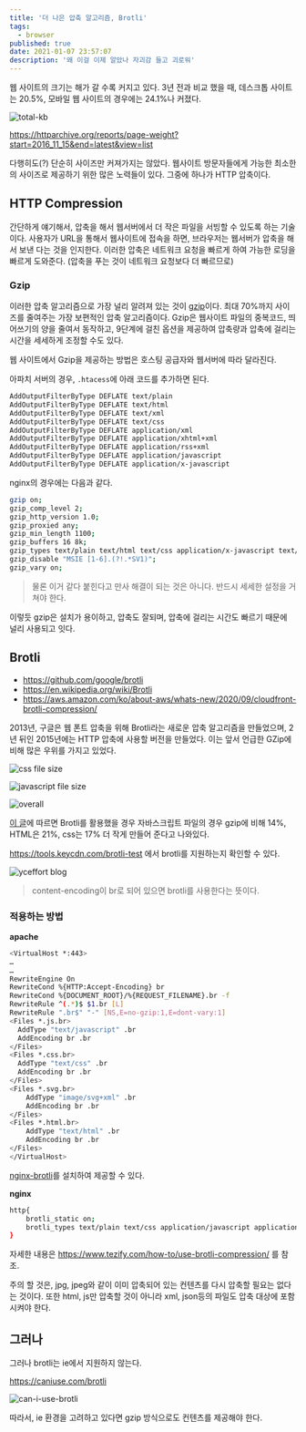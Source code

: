 ```yaml
---
title: '더 나은 압축 알고리즘, Brotli'
tags:
  - browser
published: true
date: 2021-01-07 23:57:07
description: '왜 이걸 이제 알았나 자괴감 들고 괴로워'
---
```


웹 사이트의 크기는 해가 갈 수록 커지고 있다. 3년 전과 비교 했을 때, 데스크톱 사이트는 20.5%, 모바일 웹 사이트의 경우에는 24.1%나 커졌다.

![total-kb](./website-total-kilobytes.png)

https://httparchive.org/reports/page-weight?start=2016_11_15&end=latest&view=list

다행히도(?) 단순히 사이즈만 커져가지는 않았다. 웹사이트 방문자들에게 가능한 최소한의 사이즈로 제공하기 위한 많은 노력들이 있다. 그중에 하나가 HTTP 압축이다.

## HTTP Compression

간단하게 얘기해서, 압축을 해서 웹서버에서 더 작은 파일을 서빙할 수 있도록 하는 기술이다. 사용자가 URL을 통해서 웹사이트에 접속을 하면, 브라우저는 웹서버가 압축을 해서 보낸 다는 것을 인지한다. 이러한 압축은 네트워크 요청을 빠르게 하여 가능한 로딩을 빠르게 도와준다. (압축을 푸는 것이 네트워크 요청보다 더 빠르므로)

### Gzip

이러한 압축 알고리즘으로 가장 널리 알려져 있는 것이 [gzip](https://ko.wikipedia.org/wiki/Gzip)이다. 최대 70%까지 사이즈를 줄여주는 가장 보편적인 압축 알고리즘이다. Gzip은 웹사이트 파일의 중복코드, 띄어쓰기의 양을 줄여서 동작하고, 9단계에 걸친 옵션을 제공하여 압축량과 압축에 걸리는 시간을 세세하게 조정할 수도 있다.

웹 사이트에서 Gzip을 제공하는 방법은 호스팅 공급자와 웹서버에 따라 달라진다.

아파치 서버의 경우, `.htacess`에 아래 코드를 추가하면 된다.

```bash
AddOutputFilterByType DEFLATE text/plain
AddOutputFilterByType DEFLATE text/html
AddOutputFilterByType DEFLATE text/xml
AddOutputFilterByType DEFLATE text/css
AddOutputFilterByType DEFLATE application/xml
AddOutputFilterByType DEFLATE application/xhtml+xml
AddOutputFilterByType DEFLATE application/rss+xml
AddOutputFilterByType DEFLATE application/javascript
AddOutputFilterByType DEFLATE application/x-javascript
```

nginx의 경우에는 다음과 같다.

```bash
gzip on;
gzip_comp_level 2;
gzip_http_version 1.0;
gzip_proxied any;
gzip_min_length 1100;
gzip_buffers 16 8k;
gzip_types text/plain text/html text/css application/x-javascript text/xml application/xml application/xml+rss text/javascript;
gzip_disable "MSIE [1-6].(?!.*SV1)";
gzip_vary on;
```

> 물론 이거 같다 붙힌다고 만사 해결이 되는 것은 아니다. 반드시 세세한 설정을 거쳐야 한다.

이렇듯 gzip은 설치가 용이하고, 압축도 잘되며, 압축에 걸리는 시간도 빠르기 때문에 널리 사용되고 잇다.

## Brotli

- https://github.com/google/brotli
- https://en.wikipedia.org/wiki/Brotli
- https://aws.amazon.com/ko/about-aws/whats-new/2020/09/cloudfront-brotli-compression/

2013년, 구글은 웹 폰트 압축을 위해 Brotli라는 새로운 압축 알고리즘을 만들었으며, 2년 뒤인 2015년에는 HTTP 압축에 사용할 버전을 만들었다. 이는 앞서 언급한 GZip에 비해 많은 우위를 가지고 있었다.

![css file size](https://miro.medium.com/max/2000/1*j-3dAHj0pu5E1GmtD6eMuw.png)

![javascript file size](https://miro.medium.com/max/2000/1*i3xJiqPfF84H1h2Rt7na9w.png)

![overall](https://miro.medium.com/max/1400/1*_GVXtCwykvrPzclpIcpAsw.png)

[이 글](https://certsimple.com/blog/nginx-brotli)에 따르면 Brotli를 활용했을 경우 자바스크립트 파일의 경우 gzip에 비해 14%, HTML은 21%, css는 17% 더 작게 만들어 준다고 나와있다.

https://tools.keycdn.com/brotli-test 에서 brotli를 지원하는지 확인할 수 있다.

![yceffort blog](./yceffort-brotli.png)

> content-encoding이 br로 되어 있으면 brotli를 사용한다는 뜻이다.

### 적용하는 방법

**apache**

```bash
<VirtualHost *:443>
…
…
RewriteEngine On
RewriteCond %{HTTP:Accept-Encoding} br
RewriteCond %{DOCUMENT_ROOT}/%{REQUEST_FILENAME}.br -f
RewriteRule ^(.*)$ $1.br [L]
RewriteRule ".br$" "-" [NS,E=no-gzip:1,E=dont-vary:1]
<Files *.js.br>
  AddType "text/javascript" .br
  AddEncoding br .br
</Files>
<Files *.css.br>
  AddType "text/css" .br
  AddEncoding br .br
</Files>
<Files *.svg.br>
    AddType "image/svg+xml" .br
    AddEncoding br .br
</Files>
<Files *.html.br>
    AddType "text/html" .br
    AddEncoding br .br
</Files>
</VirtualHost>
```

[nginx-brotli](https://github.com/google/ngx_brotli)를 설치하여 제공할 수 있다.

**nginx**

```bash
http{
    brotli_static on;
    brotli_types text/plain text/css application/javascript application/x-javascript text/xml application/xml application/xml+rss text/javascript image/x-icon image/vnd.microsoft.icon image/bmp image/svg+xml;
}
```

자세한 내용은 https://www.tezify.com/how-to/use-brotli-compression/ 를 참조.

주의 할 것은, jpg, jpeg와 같이 이미 압축되어 있는 컨텐츠를 다시 압축할 필요는 없다는 것이다. 또한 html, js만 압축할 것이 아니라 xml, json등의 파일도 압축 대상에 포함시켜야 한다.

## 그러나

그러나 brotli는 ie에서 지원하지 않는다.

https://caniuse.com/brotli

![can-i-use-brotli](./can-i-use-brotli.png)

따라서, ie 환경을 고려하고 있다면 gzip 방식으로도 컨텐츠를 제공해야 한다.
